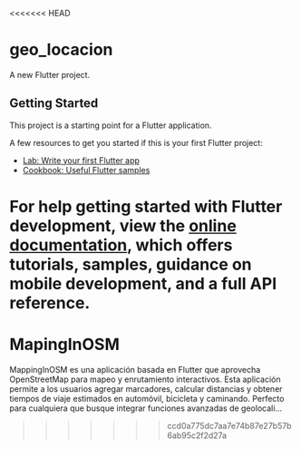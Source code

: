 <<<<<<< HEAD
# geo_locacion

A new Flutter project.

## Getting Started

This project is a starting point for a Flutter application.

A few resources to get you started if this is your first Flutter project:

- [Lab: Write your first Flutter app](https://docs.flutter.dev/get-started/codelab)
- [Cookbook: Useful Flutter samples](https://docs.flutter.dev/cookbook)

For help getting started with Flutter development, view the
[online documentation](https://docs.flutter.dev/), which offers tutorials,
samples, guidance on mobile development, and a full API reference.
=======
# MapingInOSM
MappingInOSM es una aplicación basada en Flutter que aprovecha OpenStreetMap para mapeo y enrutamiento interactivos. Esta aplicación permite a los usuarios agregar marcadores, calcular distancias y obtener tiempos de viaje estimados en automóvil, bicicleta y caminando. Perfecto para cualquiera que busque integrar funciones avanzadas de geolocali...
>>>>>>> ccd0a775dc7aa7e74b87e27b57b6ab95c2f2d27a
